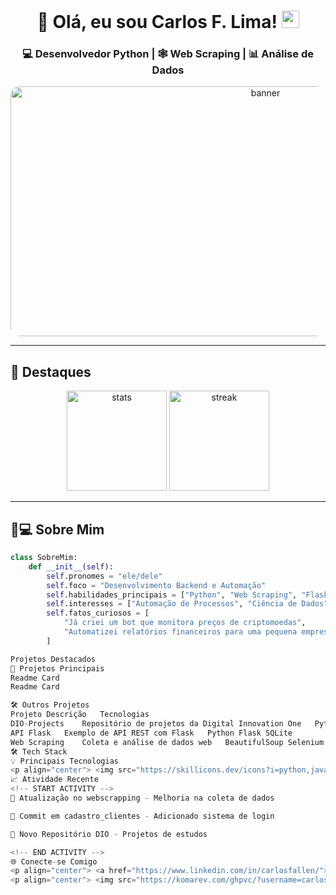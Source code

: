 <h1 align="center">
  🚀 Olá, eu sou Carlos F. Lima!
  <img src="https://media.giphy.com/media/hvRJCLFzcasrR4ia7z/giphy.gif" width="28">
</h1>

<h3 align="center">
  💻 Desenvolvedor Python | 🕸️ Web Scraping | 📊 Análise de Dados
</h3>

<p align="center">
  <img src="https://placehold.co/800x400?text=Bem-vindo+ao+meu+universo+tech!&font=roboto" alt="banner" width="800" height="400" style="border-radius: 15px;">
</p>

---

## 📌 Destaques

<p align="center">
  <img src="https://github-readme-stats.vercel.app/api?username=carlosfallen&show_icons=true&theme=dark&hide_border=true" alt="stats" height="160">
  <img src="https://github-readme-streak-stats.herokuapp.com?user=carlosfallen&theme=dark&hide_border=true" alt="streak" height="160">
</p>

---

## 🧑💻 Sobre Mim

```python
class SobreMim:
    def __init__(self):
        self.pronomes = "ele/dele"
        self.foco = "Desenvolvimento Backend e Automação"
        self.habilidades_principais = ["Python", "Web Scraping", "Flask", "Pandas"]
        self.interesses = ["Automação de Processos", "Ciência de Dados", "APIs REST"]
        self.fatos_curiosos = [
            "Já criei um bot que monitora preços de criptomoedas",
            "Automatizei relatórios financeiros para uma pequena empresa"
        ]

Projetos Destacados
🥇 Projetos Principais
Readme Card
Readme Card

🛠️ Outros Projetos
Projeto	Descrição	Tecnologias
DIO-Projects	Repositório de projetos da Digital Innovation One	Python Jupyter Pandas
API Flask	Exemplo de API REST com Flask	Python Flask SQLite
Web Scraping	Coleta e análise de dados web	BeautifulSoup Selenium Pandas
🛠️ Tech Stack
💡 Principais Tecnologias
<p align="center"> <img src="https://skillicons.dev/icons?i=python,javascript,flask,html,css,bootstrap,git,github,linux,vscode" alt="tech stack"> </p>
📈 Atividade Recente
<!-- START ACTIVITY -->
📌 Atualização no webscrapping - Melhoria na coleta de dados

🚀 Commit em cadastro_clientes - Adicionado sistema de login

📝 Novo Repositório DIO - Projetos de estudos

<!-- END ACTIVITY -->
🌐 Conecte-se Comigo
<p align="center"> <a href="https://www.linkedin.com/in/carlosfallen/"> <img src="https://img.shields.io/badge/LinkedIn-0077B5?style=for-the-badge&logo=linkedin&logoColor=white" alt="LinkedIn"> </a> <a href="mailto:carlos@fallen.dev"> <img src="https://img.shields.io/badge/Email-EA4335?style=for-the-badge&logo=gmail&logoColor=white" alt="Email"> </a> <a href="https://github.com/carlosfallen"> <img src="https://img.shields.io/badge/GitHub-100000?style=for-the-badge&logo=github&logoColor=white" alt="GitHub"> </a> </p>
<p align="center"> <img src="https://komarev.com/ghpvc/?username=carlosfallen&label=Profile+Views&color=0e75b6&style=flat" alt="profile views"> <a href="https://github.com/carlosfallen?tab=followers"> <img src="https://img.shields.io/github/followers/carlosfallen?label=Followers&style=social" alt="followers"> </a> </p><p align="center"> ⚡ "A persistência é o caminho do êxito" - Charles Chaplin </p> ```
